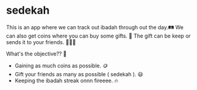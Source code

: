 # sedekah

This is an app where we can track out ibadah through out the day.🛤️
We can also get coins where you can buy some gifts. 🎁
The gift can be keep or sends it to your friends. 🧑‍🤝‍🧑

What's the objective?? 🎯
- Gaining as much coins as possible. 🪙
- Gift your friends as many as possible ( sedekah ). 😃
- Keeping the ibadah streak onnn fireeee. 🔥
